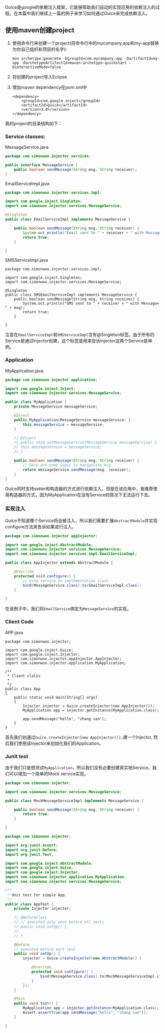 Guice是google的依赖注入框架，它能够帮助我们自动的实现应用的依赖注入的过程。在本篇中我们继续上一篇的例子来学习如何通过Guice来完成依赖注入。
## 使用maven创建project
1. 使用命令行来创建一个project(将命令行中的mycompany.app和my-app替换为你自己组织和项目的名字):

	`mvn archetype:generate -DgroupId=com.mycompany.app -DartifactId=my-app -DarchetypeArtifactId=maven-archetype-quickstart -DinteractiveMode=false`

2. 将创建的project导入Eclipse
3. 增加maven dependency在pom.xml中

	```
	<dependency>
	    <groupId>com.google.inject</groupId>
	    <artifactId>guice</artifactId>
	    <version>3.0</version>
	</dependency>
	```

我的project的目录结构如下：

### Service classes:
MessageService.java

```java
package com.simonwoo.injector.services;

public interface MessageService {
    public boolean sendMessage(String msg, String receiver);
}

```
EmailServiceImpl.java

```java
package com.simonwoo.injector.services.impl;

import com.google.inject.Singleton;
import com.simonwoo.injector.services.MessageService;

@Singleton
public class EmailServiceImpl implements MessageService {

    public boolean sendMessage(String msg, String receiver) {
        System.out.println("Email sent to " + receiver + " with Message= " + msg);
        return true;
    }

}
```
SMSServiceImpl.java
```
package com.simonwoo.injector.services.impl;

import com.google.inject.Singleton;
import com.simonwoo.injector.services.MessageService;

@Singleton
public class SMSEmailServiceImpl implements MessageService {
    public boolean sendMessage(String msg, String receiver) {
        System.out.println("SMS sent to " + receiver + " with Message= " + msg);
        return true;
    }

}
```
注意在`EmailServiceImpl`和`SMSServiceImpl`含有@Singleton标签。由于所有的Service是通过Injector创建，这个标签是用来告诉injector这两个Service是单例。

### Application
MyApplication.java

```java
package com.simonwoo.injector.application;

import com.google.inject.Inject;
import com.simonwoo.injector.services.MessageService;

public class MyApplication {
    private MessageService messageService;

    @Inject
    public MyApplication(MessageService messageService) {
        this.messageService = messageService;
    }

    // @Inject
    // public void setMessageService(MessageService messageService) {
    // this.messageService = messageService;
    // }

    public boolean sendMessage(String msg, String receiver) {
        // here are some logic to manipulate msg
        return messageService.sendMessage(msg, receiver);
    }
}

```
Guice同时支持setter和构造器的方式进行依赖注入。但是在该应用中，我推荐使用构造器的方式，因为MyApplication在没有Service的情况下无法运行下去。

### 实现注入
Guice不知道哪个Service将会被注入，所以我们需要扩展`AbstractModule`并实现configure方法来告诉如果进行注入。

```java
package com.simonwoo.injector.appInjector;

import com.google.inject.AbstractModule;
import com.simonwoo.injector.services.MessageService;
import com.simonwoo.injector.services.impl.EmailServiceImpl;

public class AppInjector extends AbstractModule {

    @Override
    protected void configure() {
        // bind service to implementation class
        bind(MessageService.class).to(EmailServiceImpl.class);
    }

}
```
在该例子中，我们将`EmailService`绑定为`MessageService`的实现。

### Client Code
APP.java

```
package com.simonwoo.injector;

import com.google.inject.Guice;
import com.google.inject.Injector;
import com.simonwoo.injector.appInjector.AppInjector;
import com.simonwoo.injector.application.MyApplication;

/**
 * Client clalss
 *
 */
public class App
{
    public static void main(String[] args)
    {
        Injector injector = Guice.createInjector(new AppInjector());
        MyApplication app = injector.getInstance(MyApplication.class);

        app.sendMessage("hello", "zhang san");
    }
}
```
首先我们创通过`Guice.createInjector(new AppInjector());`建一个Injector, 然后我们使用该Injector来初始化我们的Application。
### Junit test
由于我们只是想测试`MyApplication`，所以我们没有必要创建真实地Service。我们可以增加一个简单的Mock service实现。

```java
package com.simonwoo.injector;

import com.simonwoo.injector.services.MessageService;

public class MockMessageServiceImpl implements MessageService {

    public boolean sendMessage(String msg, String receiver) {
        return true;
    }

}
```

```java
package com.simonwoo.injector;

import org.junit.Assert;
import org.junit.Before;
import org.junit.Test;

import com.google.inject.AbstractModule;
import com.google.inject.Guice;
import com.google.inject.Injector;
import com.simonwoo.injector.application.MyApplication;
import com.simonwoo.injector.services.MessageService;

/**
 * Unit test for simple App.
 */
public class AppTest {
    private Injector injector;

    // @BeforeClass
    // // executed only once before all tests
    // public void setUp() {
    //
    // }

    @Before
    // executed before each test
    public void setUp() {
        injector = Guice.createInjector(new AbstractModule() {

            @Override
            protected void configure() {
                bind(MessageService.class).to(MockMessageServiceImpl.class);
            }
        });
    }

    @Test
    public void test() {
        MyApplication app = injector.getInstance(MyApplication.class);
        Assert.assertTrue(app.sendMessage("hello", "zhang san"));
    }

}
```
